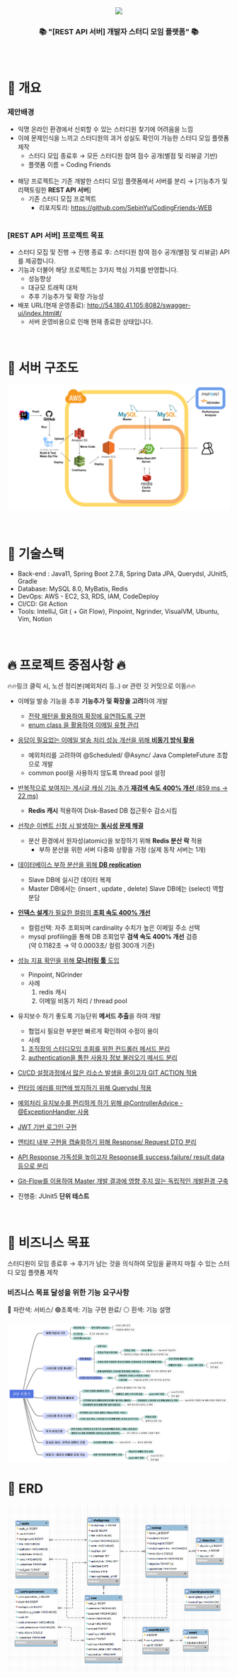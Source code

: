 <div align=center>
	<img src="https://capsule-render.vercel.app/api?type=waving&color=auto&customColorList=9&height=200&width=100%&section=header&text=Coding%20Friends!&fontSize=90" />
</div>
<div align=center>
	<h3>📚 "[REST API 서버] 개발자 스터디 모임 플랫폼" 📚</h3>
</div>
<br><br>

# 📖 개요
### 제안배경
- 익명 온라인 환경에서 신뢰할 수 있는 스터디원 찾기에 어려움을 느낌
- 이에 문제인식을 느끼고 스터디원의 과거 성실도 확인이 가능한 스터디 모임 플랫폼 제작 <br>
  - 스터디 모임 종료후 → 모든 스터디원 참여 점수 공개(별점 및 리뷰글 기반)
  - 플랫폼 이름 = Coding Friends
    <br><br>
- 해당 프로젝트는 기존 개발한 스터디 모임 플랫폼에서 서버를 분리 → [기능추가 및 리팩토링한 **REST API 서버**]
  - 기존 스터디 모집 프로젝트
    - 리포지토리: https://github.com/SebinYu/CodingFriends-WEB
      <br><br>
### [REST API 서버] 프로젝트 목표
- 스터디 모집 및 진행 → 진행 종료 후: 스터디원 참여 점수 공개(별점 및 리뷰글) API를 제공합니다.
- 기능과 더불어 해당 프로젝트는 3가지 핵심 가치를 반영합니다.
  - 성능향상
  - 대규모 트래픽 대처
  - 추후 기능추가 및 확장 가능성
- 배포 URL(현재 운영종료): http://54.180.41.105:8082/swagger-ui/index.html#/
  - 서버 운영비용으로 인해 현재 종료한 상태입니다.
    <br><br><br>

# 📖 서버 구조도
![devOps.png](img/devOps.png)
<br><br><br>

# 📖 기술스택
- Back-end : Java11, Spring Boot 2.7.8, Spring Data JPA, Querydsl, JUnit5, Gradle
- Database: MySQL 8.0, MyBatis, Redis
- DevOps: AWS - EC2, S3, RDS, IAM, CodeDeploy
- CI/CD: Git Action
- Tools: IntelliJ, Git ( + Git Flow), Pinpoint, Ngrinder, VisualVM, Ubuntu, Vim, Notion
  <br><br><br>

# 🔥 프로젝트 중점사항 🔥
🔥🔥링크 클릭 시, 노션 정리본(예외처리 등..) or 관련 깃 커밋으로 이동🔥🔥
- 이메일 발송 기능을 추후 **기능추가 및 확장을 고려**하여 개발
  - [전략 패턴을 활용하여 확장에 유연하도록 구현](https://legendary-industry-40c.notion.site/50035bebe8ee4b35837856f585eb3375)
  - [enum class 을 활용하여 이메일 유형 관리](https://legendary-industry-40c.notion.site/Enum-class-900eff62400e498580ca4a41592d933c)
- [응답이 필요없는 이메일 발송 처리 성능 개선을 위해 **비동기 방식 활용**](https://legendary-industry-40c.notion.site/1923a8b5e1794c2387bf2d239effe484)
  - 예외처리를 고려하여 @Scheduled/ @Async/ Java CompleteFuture 조합으로 개발
  - common pool을 사용하지 않도록 thread pool 설정
- [반복적으로 보여지는 게시글 캐싱 기능 추가 **재검색 속도** **400% 개선** (859 ms → 22 ms)](https://legendary-industry-40c.notion.site/40-Redis-Cache-a40332cfe8ff4a0d8b468141fff8c898)
  - **Redis 캐시** 적용하여  Disk-Based DB 접근횟수 감소시킴
- [선착순 이벤트 신청 시 발생하는 **동시성 문제 해결**](https://legendary-industry-40c.notion.site/Redis-2b1b9dff3e8549ac930ffa0ac2ed3fd7)
  - 분산 환경에서 원자성(atomic)을 보장하기 위해 **Redis 분산 락** 적용
    - 부하 분산을 위한 서버 다중화 상황을 가정
      (실제 동작 서버는 1개)
- [데이터베이스 부하 분산을 위해 **DB replication**](https://legendary-industry-40c.notion.site/DB-Replication-f23e689871004568872fd29d3de333ef)
  - Slave DB에 실시간 데이터 복제
  - Master DB에서는 (insert , update , delete) Slave DB에는 (select) 역할 분담
- [**인덱스 설계**가 필요한 컬럼의 **조회 속도 400% 개선**](https://legendary-industry-40c.notion.site/c886f5e8bff143b4a1071d96f86d6f77)
  - 컬럼선택: 자주 조회되며 cardinality 수치가 높은 이메일 주소 선택 
  - mysql profiling을 통해 DB 조회업무 **검색 속도 400% 개선** 검증 <br>
    (약 0.1182초 → 약 0.0003초/ 컬럼 300개 기준)
- [성능 지표 확인을 위해 **모니터링 툴** 도입](https://legendary-industry-40c.notion.site/APM-PINPOINT-9152a3a0838749f88ed1b309bd3d1861)
  - Pinpoint, NGrinder
  - 사례
    1. redis 캐시
    2. 이메일 비동기 처리 / thread pool

- 유지보수 하기 좋도록 기능단위 **메서드 추출**을 하여 개발
    - 협업시 필요한 부분만 빠르게 확인하여 수정이 용이
    - 사례
    1. [조직장의 스터디모임 조회를 위한 컨드롤러 메서드 분리](https://github.com/SebinYu/CodingFriends-REST-API/blob/master/src/main/java/net/skhu/codingFriends/controller/user/LeaderController.java)
    2. [authentication을 통한 사용자 정보 불러오기 메서드 분리](https://github.com/SebinYu/CodingFriends-REST-API/blob/master/src/main/java/net/skhu/codingFriends/controller/MailController.java)
  
- [CI/CD 설정과정에서 많은 리소스 발생을 줄이고자 GIT ACTION 적용](https://legendary-industry-40c.notion.site/CI-CD-GIT-ACTION-72f744900016473cb59991a0ae62aaf1)
- [런타임 에러를 미연에 방지하기 위해 Querydsl 적용](https://legendary-industry-40c.notion.site/JPA-Querydsl-e473ce4e43234212b23570fe23c49611)
- [예외처리 유지보수를 편리하게 하기 위해 @ControllerAdvice - @ExceptionHandler 사용](https://github.com/SebinYu/CodingFriends-REST-API/blob/master/src/main/java/net/skhu/codingFriends/advice/ExceptionAdvice.java)
- [JWT 기반 로그인 구현](https://legendary-industry-40c.notion.site/JWT-5c126a565ed545b4bb3ca17413b8d7c7)
- [엔티티 내부 구현을 캡슐화하기 위해 Response/ Request DTO 분리](https://github.com/SebinYu/CodingFriends-REST-API/tree/master/src/main/java/net/skhu/codingFriends/dto)
- [API Response 가독성을 높이고자 Response를 success,failure/ result data 등으로 분리](https://github.com/SebinYu/CodingFriends-REST-API/tree/master/src/main/java/net/skhu/codingFriends/response)
- [Git-Flow를 이용하여 Master 개발 결과에 영향 주지 않는 독립적인 개발환경 구축](https://github.com/SebinYu/CodingFriends-REST-API/branches)
- 진행중: JUnit5 **단위 테스트** 
<br><br><br>

# 📖 비즈니스 목표
스터디원이 모임 종료후 → 후기가 남는 것을 의식하여 모임을 끝까지 마칠 수 있는 스터디 모임 플랫폼 제작
### 비즈니스 목표 달성을 위한 기능 요구사항
🔵 파란색: 서비스/ 🟢초록색: 기능 구현 완료/ ⚪ 흰색: 기능 설명 <br><br>
![feat.png](img/feat.png)
# 📖 ERD
![erd.png](img/erd.png)





